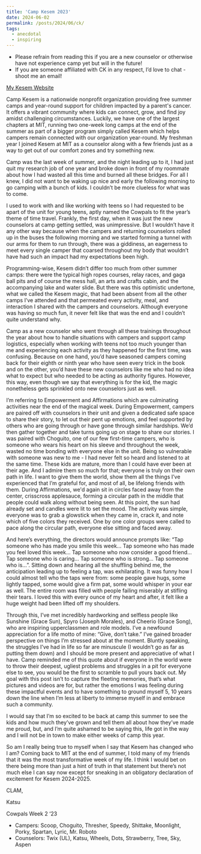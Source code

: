 ```yaml
---
title: 'Camp Kesem 2023'
date: 2024-06-02
permalink: /posts/2024/06/ck/
tags:
  - anecdotal
  - inspiring
---
```


- Please refrain from reading this if you are a new counselor or otherwise have not experience camp yet but will in the future!
- If you are someone affiliated with CK in any respect, I’d love to chat - shoot me an email!

[My Kesem Website](https://donate.kesem.org/fundraiser/5097305)

Camp Kesem is a nationwide nonprofit organization providing free summer camps and year-round support for children impacted by a parent's cancer. It offers a vibrant community where kids can connect, grow, and find joy amidst challenging circumstances. Luckily, we have one of the largest chapters at MIT, running two one-week long camps at the end of the summer as part of a bigger program simply called Kesem which helps campers remain connected with our organization year-round. My freshman year I joined Kesem at MIT as a counselor along with a few friends just as a way to get out of our comfort zones and try something new. 

Camp was the last week of summer, and the night leading up to it, I had just quit my research job of one year and broke down in front of my roommate about how I had wasted all this time and burned all these bridges. For all I knew, I did not want to be waking up nice and early the following morning to go camping with a bunch of kids. I couldn’t be more clueless for what was to come.

I used to work with and like working with teens so I had requested to be apart of the unit for young teens, aptly named the Cowpals to fit the year’s theme of time travel. Frankly, the first day, when it was just the new counselors at camp getting settled, was unimpressive. But I wouldn’t have it any other way because when the campers and returning counselors rolled up in the buses the following morning and we started forming a tunnel with our arms for them to run through, there was a giddiness, an eagerness to meet every single camper that coarsed throughout my body that wouldn’t have had such an impact had my expectations been high. 

Programming-wise, Kesem didn’t differ too much from other summer camps: there were the typical high ropes courses, relay races, and gaga ball pits and of course the mess hall, an arts and crafts cabin, and the accompanying lake and water slide. But there was this optimistic undertone, what we called the Kesem magic, that had been absent from all the other camps I’ve attended and that permeated every activity, meal, and interaction I shared with the campers and counselors. Although everyone was having so much fun, it never felt like that was the end and I couldn’t quite understand why. 

Camp as a new counselor who went through all these trainings throughout the year about how to handle situations with campers and support camp logistics, especially when working with teens not too much younger than me and experiencing each activity as they happened for the first time, was confusing. Because on one hand, you’d have seasoned campers coming back for their eighth or ninth year who have seen every trick in the book and on the other, you’d have these new counselors like me who had no idea what to expect but who needed to be acting as authority figures. However, this way, even though we say that everything is for the kid, the magic nonetheless gets sprinkled onto new counselors just as well.

I’m referring to Empowerment and Affirmations which are culminating activities near the end of the magical week. During Empowerment, campers are paired off with counselors in their unit and given a dedicated safe space to share their story, to let out their pent up emotions, and feel supported by others who are going through or have gone through similar hardships. We’d then gather together and take turns going up on stage to share our stories. I was paired with Choguito, one of our few first-time campers, who is someone who wears his heart on his sleeve and throughout the week, wasted no time bonding with everyone else in the unit. Being so vulnerable with someone was new to me - I had never felt so heard and listened to at the same time. These kids are mature, more than I could have ever been at their age. And I admire them so much for that; everyone is truly on their own path in life. I want to give them the world, show them all the things I’ve experienced that I’m grateful for, and most of all, be lifelong friends with them. During Affirmations, we'd again sit in circles faced away from the center, crisscross applesauce, forming a circular path in the middle that people could walk along without being seen. At this point, the sun had already set and candles were lit to set the mood. The activity was simple, everyone was to grab a glowstick when they came in, crack it, and note which of five colors they received. One by one color groups were called to pace along the circular path, everyone else sitting and faced away. 

And here’s everything, the directors would announce prompts like: “Tap someone who has made you smile this week… Tap someone who has made you feel loved this week… Tap someone who now consider a good friend… Tap someone who is caring… Tap someone who is strong… Tap someone who is…”. Sitting down and hearing all the shuffling behind me, the anticipation leading up to feeling a tap, was exhilarating. It was funny how I could almost tell who the taps were from: some people gave hugs, some lightly tapped, some would give a firm pat, some would whisper in your ear as well. The entire room was filled with people failing miserably at stifling their tears. I loved this with every ounce of my heart and after, it felt like a huge weight had been lifted off my shoulders.

Through this, I’ve met incredibly hardworking and selfless people like Sunshine (Grace Sun), Spyro (Joseph Morales), and Cheerio (Grace Song), who are inspiring upperclassmen and role models. I’ve a newfound appreciation for a life motto of mine: “Give, don’t take.” I’ve gained broader perspective on things I’m stressed about at the moment. Bluntly speaking, the struggles I’ve had in life so far are minuscule (I wouldn’t go as far as putting them down) and I should be more present and appreciative of what I have. Camp reminded me of this quote about if everyone in the world were to throw their deepest, ugliest problems and struggles in a pit for everyone else to see, you would be the first to scramble to pull yours back out. My goal with this post isn’t to capture the fleeting memories, that’s what pictures and videos are for, but rather the emotions I was feeling during these impactful events and to have something to ground myself 5, 10 years down the line when I’m less at liberty to immerse myself in and embrace such a community.

I would say that I’m so excited to be back at camp this summer to see the kids and how much they’ve grown and tell them all about how they’ve made me proud, but, and I’m quite ashamed to be saying this, life got in the way and I will not be in town to make either weeks of camp this year.

So am I really being true to myself when I say that Kesem has changed who I am? Coming back to MIT at the end of summer, I told many of my friends that it was the most transformative week of my life. I think I would bet on there being more than just a hint of truth in that statement but there’s not much else I can say now except for sneaking in an obligatory declaration of excitement for Kesem 2024-2025.

CLAM,

Katsu

Cowpals Week 2 ‘23
- Campers: Scoop, Choguito, Thresher, Speedy, Shittake, Moonlight, Porky, Spartan, Lyric, Mr. Roboto
- Counselors: Twix (UL), Katsu, Wheels, Dots, Strawberry, Tree, Sky, Aspen
